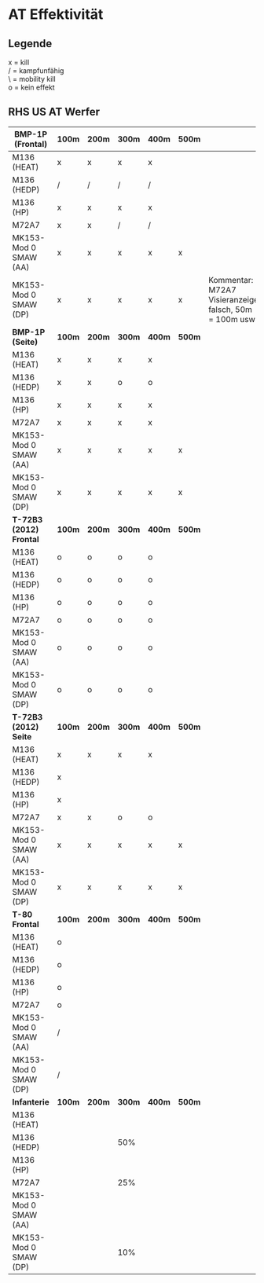 # AT Effektivität

## Legende
x = kill  
/ = kampfunfähig  
\ = mobility kill  
o = kein effekt  

## RHS US AT Werfer

| BMP-1P (Frontal)      	| 100m     	| 200m     	| 300m     	| 400m     	| 500m     	|                                                                	|
|-----------------------	|----------	|----------	|----------	|----------	|----------	|----------------------------------------------------------------	|
| M136 (HEAT)           	| x        	| x        	| x        	| x        	|          	|                                                                	|
| M136 (HEDP)           	| /        	| /        	| /        	| /        	|          	|                                                                	|
| M136 (HP)             	| x        	| x        	| x        	| x        	|          	|                                                                	|
| M72A7                 	| x        	| x        	| /        	| /        	|          	|                                                                	|
| MK153-Mod 0 SMAW (AA) 	| x        	| x        	| x        	| x        	| x        	|                                                                	|
| MK153-Mod 0 SMAW (DP) 	| x        	| x        	| x        	| x        	| x        	| Kommentar:        	 M72A7 Visieranzeige falsch, 50m = 100m usw. 	|
| **BMP-1P (Seite)**    	| **100m** 	| **200m** 	| **300m** 	| **400m** 	| **500m** 	|                                                                	|
| M136 (HEAT)           	| x        	| x        	| x        	| x        	|          	|                                                                	|
| M136 (HEDP)           	| x        	| x        	| o        	| o        	|          	|                                                                	|
| M136 (HP)             	| x        	| x        	| x        	| x        	|          	|                                                                	|
| M72A7                 	| x        	| x        	| x        	| x        	|          	|                                                                	|
| MK153-Mod 0 SMAW (AA) 	| x        	| x        	| x        	| x        	| x        	|                                                                	|
| MK153-Mod 0 SMAW (DP) 	| x        	| x        	| x        	| x        	| x        	|                                                                	|
| **T-72B3 (2012) Frontal** 	| **100m**    	| **200m**    	| **300m**     	| **400m**     	| **500m**     	|                                                                	|
| M136 (HEAT)           	| o        	| o        	| o        	| o        	|          	|                                                                	|
| M136 (HEDP)           	| o        	| o        	| o        	| o        	|          	|                                                                	|
| M136 (HP)             	| o        	| o        	| o        	| o        	|          	|                                                                	|
| M72A7                 	| o        	| o        	| o        	| o        	|          	|                                                                	|
| MK153-Mod 0 SMAW (AA) 	| o        	| o        	| o        	| o        	|          	|                                                                	|
| MK153-Mod 0 SMAW (DP) 	| o        	| o        	| o        	| o        	|          	|                                                                	|
| **T-72B3 (2012) Seite**   	| **100m**     	| **200m**     	| **300m**     	| **400m**    	| **500m**     	|                                                                	|
| M136 (HEAT)           	| x        	| x        	| x        	| x        	|          	|                                                                	|
| M136 (HEDP)           	| x        	|          	|          	|          	|          	|                                                                	|
| M136 (HP)             	| x        	|          	|          	|          	|          	|                                                                	|
| M72A7                 	| x        	| x        	| o        	| o        	|          	|                                                                	|
| MK153-Mod 0 SMAW (AA) 	| x        	| x        	| x        	| x        	| x        	|                                                                	|
| MK153-Mod 0 SMAW (DP) 	| x        	| x        	| x        	| x        	| x        	|                                                                	|
| **T-80 Frontal**          	| **100m**     	| **200m**     	| **300m**     	| **400m**     	| **500m**     	|                                                                	|
| M136 (HEAT)           	| o        	|          	|          	|          	|          	|                                                                	|
| M136 (HEDP)           	| o        	|          	|          	|          	|          	|                                                                	|
| M136 (HP)             	| o        	|          	|          	|          	|          	|                                                                	|
| M72A7                 	| o        	|          	|          	|          	|          	|                                                                	|
| MK153-Mod 0 SMAW (AA) 	| /        	|          	|          	|          	|          	|                                                                	|
| MK153-Mod 0 SMAW (DP) 	| /        	|          	|          	|          	|          	|                                                                	|
| **Infanterie**            	| **100m**     	| **200m**     	| **300m**     	| **400m**     	| **500m**     	|                                                                	|
| M136 (HEAT)           	|          	|          	|          	|          	|          	|                                                                	|
| M136 (HEDP)           	|          	|          	| 50%      	|          	|          	|                                                                	|
| M136 (HP)             	|          	|          	|          	|          	|          	|                                                                	|
| M72A7                 	|          	|          	| 25%      	|          	|          	|                                                                	|
| MK153-Mod 0 SMAW (AA) 	|          	|          	|          	|          	|          	|                                                                	|
| MK153-Mod 0 SMAW (DP) 	|          	|          	| 10%      	|          	|          	|                                                                	|